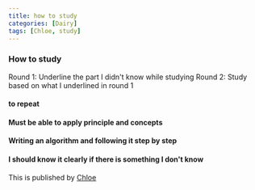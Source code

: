 ```yaml
---
title: how to study
categories: [Dairy]
tags: [Chloe, study]
---
```


### How to study 
Round 1: Underline the part I didn't know while studying
Round 2: Study based on what I underlined in round 1
#### to repeat

#### Must be able to apply principle and concepts

#### Writing an algorithm and following it step by step

#### I should know it clearly if there is something I don't know

This is published by [Chloe](https://m.blog.naver.com/jung13135)